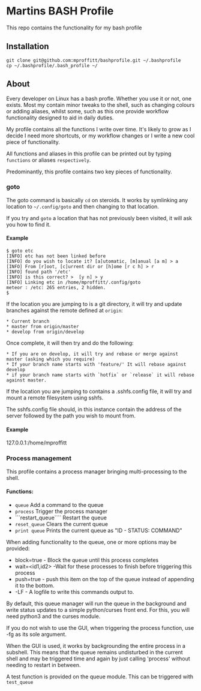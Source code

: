 # Martins BASH Profile
This repo contains the functionality for my bash profile

## Installation
    git clone git@github.com:mproffitt/bashprofile.git ~/.bashprofile
    cp ~/.bashprofile/.bash_profile ~/

## About
Every developer on Linux has a bash profle. Whether you use it or not, one exists. Most my contain minor tweaks to the
shell, such as changing colours or adding aliases, whilst some, such as this one provide workflow functionality designed
to aid in daily duties.

My profile contains all the functions I write over time. It's likely to grow as I decide I need more shortcuts, or my
workflow changes or I write a new cool piece of functionality.

All functions and aliases in this profile can be printed out by typing ```functions``` or aliases ```respectively```.

Predominantly, this profile contains two key pieces of functionality.

### goto
The goto command is basically ```cd``` on steroids. It works by symlinking any location to ```~/.config/goto``` and then
changing to that location.

If you try and ```goto``` a location that has not previously been visited, it will ask you how to find it.

#### Example

    $ goto etc
    [INFO] etc has not been linked before
    [INFO] do you wish to locate it? [a]utomatic, [m]anual [a m] > a
    [INFO] From [r]oot, [c]urrent dir or [h]ome [r c h] > r
    [INFO] found path '/etc'
    [INFO] is this correct? >  [y n] > y
    [INFO] Linking etc in /home/mproffitt/.config/goto
    meteor : /etc: 265 entries, 2 hidden.
    $

If the location you are jumping to is a git directory, it will try and update branches against the remote defined at
```origin```:

    * Current branch
    * master from origin/master
    * develop from origin/develop

Once complete, it will then try and do the following:

    * If you are on develop, it will try and rebase or merge against master (asking which you require)
    * If your branch name starts with 'feature/' It will rebase against develop
    * if your branch name starts with `hotfix` or `release` it will rebase against master.

If the location you are jumping to contains a .sshfs.config file, it will try and mount a remote filesystem using sshfs.

The sshfs.config file should, in this instance contain the address of the server followed by the path you wish to mount
from.

#### Example
127.0.0.1:/home/mproffitt

### Process management
This profile contains a process manager bringing multi-processing to the shell.

#### Functions:

* ```queue``` Add a command to the queue
* ```process``` Trigger the process manager
* ```restart_queue```` Restart the queue
* ```reset_queue``` Clears the current queue
* ```print queue``` Prints the current queue as "ID - STATUS: COMMAND"

When adding functionality to the queue, one or more options may be provided:

* block=true - Block the queue until this process completes
* wait=<id1,id2> -Wait for these processes to finish before triggering this process
* push=true - push this item on the top of the queue instead of appending it to the bottom.
* -LF <filename> - A logfile to write this commands output to.

By default, this queue manager will run the queue in the background and write status updates to a simple python/curses
front end. For this, you will need python3 and the curses module.

If you do not wish to use the GUI, when triggering the process function, use -fg as its sole argument.

When the GUI is used, it works by backgrounding the entire process in a subshell.  This means that the queue remains
undisturbed in the current shell and may be triggered time and again by just calling 'process' without needing to
restart in between.

A test function is provided on the queue module. This can be triggered with `test_queue`
